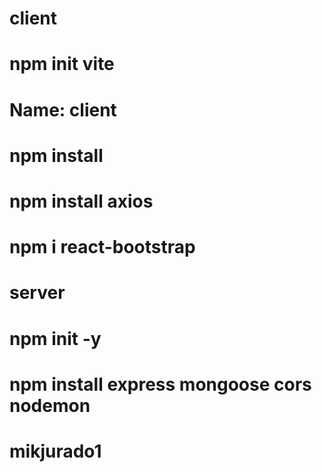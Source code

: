 # client

# npm init vite

# Name: client

# npm install

# npm install axios

# npm i react-bootstrap

# server

# npm init -y

# npm install express mongoose cors nodemon

# mikjurado1

# 
